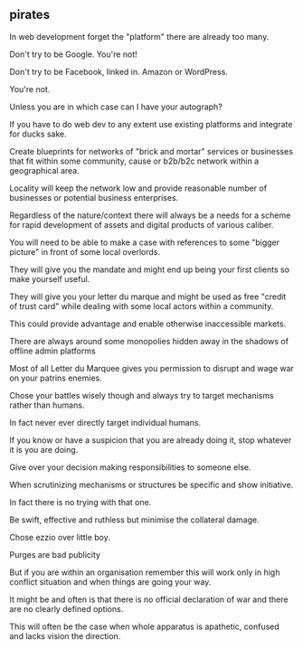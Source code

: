 ## pirates
In web development forget the "platform" there are already too many.

Don't try to be Google. You're not!

Don't try to be Facebook, linked in. Amazon or WordPress.

You're not.

Unless you are in which case can I have your autograph?

If you have to do web dev to any extent use existing platforms and integrate for ducks sake.

Create blueprints for networks of "brick and mortar" services or businesses that fit within some community, cause or b2b/b2c network within a geographical area.

Locality will keep the network low and provide reasonable number of businesses or potential business enterprises.

Regardless of the nature/context there will always be a needs for a scheme for rapid development of assets and digital products of various caliber.

You will need to be able to make a case with references to some "bigger picture" in front of some local overlords.




They will give you the mandate and might end up being your first clients so make yourself useful.

They will give you your letter du marque and might be used as free "credit of trust card" while dealing with some local actors within a community.

This could provide advantage and enable otherwise inaccessible markets.

There are always around some monopolies hidden away in the shadows of offline admin platforms

Most of all Letter du Marquee gives you permission to disrupt and wage war on your patrins enemies.

Chose your battles wisely though and always try to target mechanisms rather than humans.

In fact never ever directly target individual humans.

If you know or have a suspicion that you are already doing it, stop whatever it is you are doing.

Give over your decision making responsibilities to someone else.

When scrutinizing mechanisms or structures be specific and show initiative.

In fact there is no trying with that one.

Be swift, effective and ruthless but minimise the collateral damage.

Chose ezzio over little boy.

Purges are bad publicity




But if you are within an organisation remember this will work only in high conflict situation and when things are going your way.

It might be and often is that there is no official declaration of war and there are no clearly defined options.

This will often be the case when whole apparatus is apathetic, confused and lacks vision the direction.



